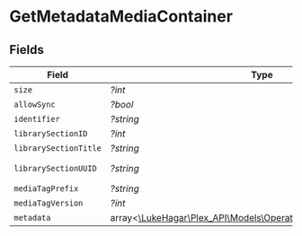 # GetMetadataMediaContainer


## Fields

| Field                                                                                                              | Type                                                                                                               | Required                                                                                                           | Description                                                                                                        | Example                                                                                                            |
| ------------------------------------------------------------------------------------------------------------------ | ------------------------------------------------------------------------------------------------------------------ | ------------------------------------------------------------------------------------------------------------------ | ------------------------------------------------------------------------------------------------------------------ | ------------------------------------------------------------------------------------------------------------------ |
| `size`                                                                                                             | *?int*                                                                                                             | :heavy_minus_sign:                                                                                                 | N/A                                                                                                                | 1                                                                                                                  |
| `allowSync`                                                                                                        | *?bool*                                                                                                            | :heavy_minus_sign:                                                                                                 | N/A                                                                                                                | true                                                                                                               |
| `identifier`                                                                                                       | *?string*                                                                                                          | :heavy_minus_sign:                                                                                                 | N/A                                                                                                                | com.plexapp.plugins.library                                                                                        |
| `librarySectionID`                                                                                                 | *?int*                                                                                                             | :heavy_minus_sign:                                                                                                 | N/A                                                                                                                | 1                                                                                                                  |
| `librarySectionTitle`                                                                                              | *?string*                                                                                                          | :heavy_minus_sign:                                                                                                 | N/A                                                                                                                | Movies                                                                                                             |
| `librarySectionUUID`                                                                                               | *?string*                                                                                                          | :heavy_minus_sign:                                                                                                 | N/A                                                                                                                | cfc899d7-3000-46f6-8489-b9592714ada5                                                                               |
| `mediaTagPrefix`                                                                                                   | *?string*                                                                                                          | :heavy_minus_sign:                                                                                                 | N/A                                                                                                                | /system/bundle/media/flags/                                                                                        |
| `mediaTagVersion`                                                                                                  | *?int*                                                                                                             | :heavy_minus_sign:                                                                                                 | N/A                                                                                                                | 1698860922                                                                                                         |
| `metadata`                                                                                                         | array<[\LukeHagar\Plex_API\Models\Operations\GetMetadataMetadata](../../Models/Operations/GetMetadataMetadata.md)> | :heavy_minus_sign:                                                                                                 | N/A                                                                                                                |                                                                                                                    |